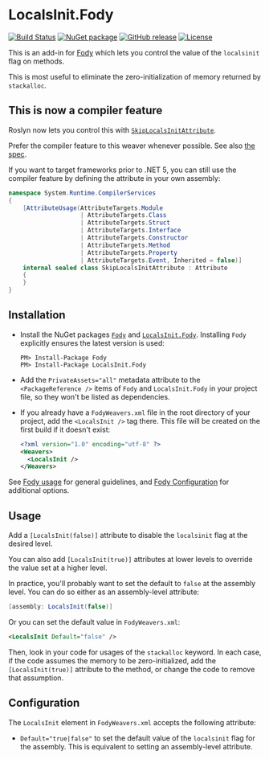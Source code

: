 # LocalsInit.Fody

[![Build Status](https://dev.azure.com/Lucas-Trzesniewski/LocalsInit/_apis/build/status/LocalsInit.Fody?branchName=master)](https://dev.azure.com/Lucas-Trzesniewski/LocalsInit/_build/latest?definitionId=3&branchName=master)
[![NuGet package](https://img.shields.io/nuget/v/LocalsInit.Fody.svg?logo=NuGet)](https://www.nuget.org/packages/LocalsInit.Fody)
[![GitHub release](https://img.shields.io/github/release/ltrzesniewski/LocalsInit.Fody.svg?logo=GitHub)](https://github.com/ltrzesniewski/LocalsInit.Fody/releases)
[![License](https://img.shields.io/badge/license-MIT-blue.svg)](https://github.com/ltrzesniewski/LocalsInit.Fody/blob/master/LICENSE)

This is an add-in for [Fody](https://github.com/Fody/Fody) which lets you control the value of the `localsinit` flag on methods.

This is most useful to eliminate the zero-initialization of memory returned by `stackalloc`.

## This is now a compiler feature

Roslyn now lets you control this with [`SkipLocalsInitAttribute`](https://docs.microsoft.com/en-us/dotnet/api/system.runtime.compilerservices.skiplocalsinitattribute).

Prefer the compiler feature to this weaver whenever possible. See also [the spec](https://github.com/dotnet/csharplang/blob/master/proposals/csharp-9.0/skip-localsinit.md).

If you want to target frameworks prior to .NET 5, you can still use the compiler feature by defining the attribute in your own assembly:

```C#
namespace System.Runtime.CompilerServices
{
    [AttributeUsage(AttributeTargets.Module
                    | AttributeTargets.Class
                    | AttributeTargets.Struct
                    | AttributeTargets.Interface
                    | AttributeTargets.Constructor
                    | AttributeTargets.Method
                    | AttributeTargets.Property
                    | AttributeTargets.Event, Inherited = false)]
    internal sealed class SkipLocalsInitAttribute : Attribute
    {
    }
}
```

## Installation

- Install the NuGet packages [`Fody`](https://www.nuget.org/packages/Fody) and [`LocalsInit.Fody`](https://www.nuget.org/packages/LocalsInit.Fody). Installing `Fody` explicitly ensures the latest version is used:

  ```
  PM> Install-Package Fody
  PM> Install-Package LocalsInit.Fody
  ```

- Add the `PrivateAssets="all"` metadata attribute to the `<PackageReference />` items of `Fody` and `LocalsInit.Fody` in your project file, so they won't be listed as dependencies.

- If you already have a `FodyWeavers.xml` file in the root directory of your project, add the `<LocalsInit />` tag there. This file will be created on the first build if it doesn't exist:

  ```XML
  <?xml version="1.0" encoding="utf-8" ?>
  <Weavers>
    <LocalsInit />
  </Weavers>
  ```

See [Fody usage](https://github.com/Fody/Home/blob/master/pages/usage.md) for general guidelines, and [Fody Configuration](https://github.com/Fody/Home/blob/master/pages/configuration.md) for additional options.

## Usage

Add a `[LocalsInit(false)]` attribute to disable the `localsinit` flag at the desired level.

You can also add `[LocalsInit(true)]` attributes at lower levels to override the value set at a higher level.

In practice, you'll probably want to set the default to `false` at the assembly level. You can do so either as an assembly-level attribute:

```C#
[assembly: LocalsInit(false)]
```

Or you can set the default value in `FodyWeavers.xml`:

```XML
<LocalsInit Default="false" />
```

Then, look in your code for usages of the `stackalloc` keyword. In each case, if the code assumes the memory to be zero-initialized, add the `[LocalsInit(true)]` attribute to the method, or change the code to remove that assumption.

## Configuration

The `LocalsInit` element in `FodyWeavers.xml` accepts the following attribute:

 - `Default="true|false"` to set the default value of the `localsinit` flag for the assembly. This is equivalent to setting an assembly-level attribute.
